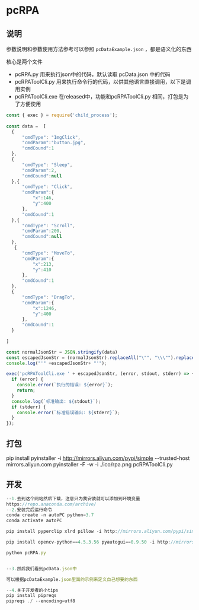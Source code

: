 # pcRPA

## 说明

参数说明和参数使用方法参考可以参照 `pcDataExample.json` ，都是语义化的东西

核心是两个文件

- pcRPA.py 用来执行json中的代码，默认读取 pcData.json 中的代码 
- pcRPAToolCli.py 用来执行命令行的代码，以供其他语言直接调用，以下是调用实例
- pcRPAToolCli.exe 在released中，功能和pcRPAToolCli.py 相同，打包是为了方便使用


```js
const { exec } = require('child_process');
 
const data =  [
  {
      "cmdType": "ImgClick",
      "cmdParam":"button.jpg",
      "cmdCound":1
  },
  {
      "cmdType": "Sleep",
      "cmdParam":2,
      "cmdCound":null
  },{
      "cmdType": "Click",
      "cmdParam":{
          "x":146,
          "y":400
      },
      "cmdCound":1
  },{
      "cmdType": "Scroll",
      "cmdParam":200,
      "cmdCound":null
  },
   {
      "cmdType": "MoveTo",
      "cmdParam":{
          "x":213,
          "y":410
      },
      "cmdCound":1
  },
  {
      "cmdType": "DragTo",
      "cmdParam":{
          "x":1246,
          "y":400
      },
      "cmdCound":1
  }
 
]

const normalJsonStr = JSON.stringify(data)
const escapedJsonStr = (normalJsonStr).replaceAll("\"", "\\\"").replaceAll("\\\\", "\\")
console.log("'" +escapedJsonStr+ "'");

exec('pcRPAToolCli.exe ' + escapedJsonStr, (error, stdout, stderr) => {
  if (error) {
    console.error(`执行的错误: ${error}`);
    return;
  }
  console.log(`标准输出: ${stdout}`);
  if (stderr) {
    console.error(`标准错误输出: ${stderr}`);
  }
});


```


## 打包
pip install pyinstaller  -i http://mirrors.aliyun.com/pypi/simple --trusted-host mirrors.aliyun.com
pyinstaller -F -w -i ./ico/rpa.png  pcRPAToolCli.py

## 开发
```js
--1.去到这个网站然后下载，注意只为我安装就可以添加到环境变量
https://repo.anaconda.com/archive/
--2.安装完后运行命令
conda create -n autoPC python=3.7
conda activate autoPC    

pip install pyperclip xlrd pillow -i http://mirrors.aliyun.com/pypi/simple --trusted-host mirrors.aliyun.com

pip install opencv-python==4.5.3.56 pyautogui==0.9.50 -i http://mirrors.aliyun.com/pypi/simple --trusted-host mirrors.aliyun.com

python pcRPA.py   


--3.然后我们看到pcData.json中

可以根据pcDataExample.json里面的示例来定义自己想要的东西

--4.关于开发者的小tips
pip install pipreqs
pipreqs ./ --encoding=utf8

```




